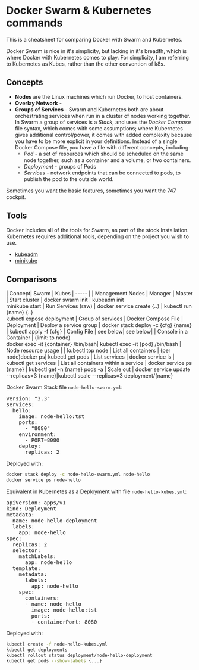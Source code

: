 # Docker Swarm & Kubernetes commands

This is a cheatsheet for comparing Docker with Swarm and Kubernetes.

Docker Swarm is nice in it's simplicity, but lacking in it's breadth, which is where Docker with Kubernetes comes to play.  For simplicity, I am referring to Kubernetes as Kubes, rather than the other convention of k8s.

## Concepts

* **Nodes** are the Linux machines which run Docker, to host containers.
* **Overlay Network** -
* **Groups of Services** - Swarm and Kubernetes both are about orchestrating services when run in a cluster of nodes working together.  In Swarm a group of services is a *Stack*, and uses the *Docker Compose* file syntax, which comes with some assumptions; where Kubernetes gives additional control/power, it comes with added complexity because you have to be more explicit in your definitions.  Instead of a single Docker Compose file,  you have a file with different concepts, including:
    * *Pod* - a set of resources which should be scheduled on the same node together, such as a container and a volume, or two containers.
    * *Deployment* - groups of Pods
    * *Services* - network endpoints that can be connected to pods, to publish the pod to the outside world.

Sometimes you want the basic features, sometimes you want the 747 cockpit.

## Tools

Docker includes all of the tools for Swarm, as part of the stock Installation.  Kubernetes requires additional tools, depending on the project you wish to use.

* [kubeadm](https://kubernetes.io/docs/setup/independent/create-cluster-kubeadm/#24-initializing-your-master)
* [minikube](https://kubernetes.io/docs/getting-started-guides/minikube/)


## Comparisons

| Concept| Swarm | Kubes
| ----- |
| Management Nodes | Manager | Master
| Start cluster | docker swarm init | kubeadm init<br> minikube start
| Run Services (raw) | docker service create {..} | kubectl run {name} {..}<br>kubectl expose deployment
| Group of services | Docker Compose File | Deployment
| Deploy a service group | docker stack deploy -c {cfg} {name} | kubectl apply -f {cfg}
| Config File | see below| see below|
| Console in a Container | (limit: to node)<br>docker exec -it {container} /bin/bash| kubectl exec -it {pod} /bin/bash
| Node resource usage | | kubectl top node
| List all containers | (per node)docker ps| kubectl get pods
| List services | docker service ls | kubectl get services
| List all containers within a service | docker service ps {name} | kubectl get -n {name} pods -a
| Scale out | docker service update --replicas=3 {name}|kubectl scale --replicas=3 deployment/{name}


Docker Swarm Stack file `node-hello-swarm.yml`:

<pre>
version: "3.3"
services:
  hello:
    image: node-hello:tst
    ports:
      - "8080"
    environment:
      - PORT=8080
    deploy:
      replicas: 2
</pre>

Deployed with:
```bash
docker stack deploy -c node-hello-swarm.yml node-hello
docker service ps node-hello
```

Equivalent in Kubernetes as a Deployment with file `node-hello-kubes.yml`:

<pre>
apiVersion: apps/v1
kind: Deployment
metadata:
  name: node-hello-deployment
  labels:
    app: node-hello
spec:
  replicas: 2
  selector:
    matchLabels:
      app: node-hello
  template:
    metadata:
      labels:
        app: node-hello
    spec:
      containers:
      - name: node-hello
        image: node-hello:tst
        ports:
        - containerPort: 8080
</pre>

Deployed with:

```bash
kubectl create -f node-hello-kubes.yml
kubectl get deployments
kubectl rollout status deployment/node-hello-deployment
kubectl get pods --show-labels {...}
```
